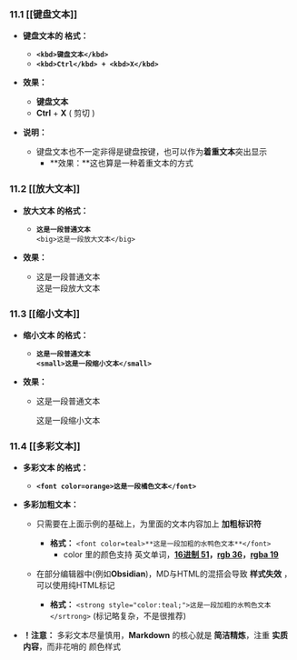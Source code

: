 ### 11.1 [[键盘文本]]

- **键盘文本的 格式：**
    
    - **`<kbd>键盘文本</kbd>`**
    - **`<kbd>Ctrl</kbd> + <kbd>X</kbd>`**
- **效果：**
    
    - **键盘文本**
    - **Ctrl** + **X** ( 剪切 )
- **说明：**
    
    - 键盘文本也不一定非得是键盘按键，也可以作为**着重文本**突出显示
        - **效果：**这也算是一种着重文本的方式

### 11.2 [[放大文本]]

- **放大文本 的格式：**
    
    - **`这是一段普通文本`**  
        `<big>这是一段放大文本</big>`
- **效果：**
    
    - 这是一段普通文本  
        这是一段放大文本

  

### 11.3 [[缩小文本]]

- **缩小文本 的格式：**
    
    - **`这是一段普通文本`**  
        **`<small>这是一段缩小文本</small>`**
- **效果：**
    
    - 这是一段普通文本
        
        这是一段缩小文本
        

  

### 11.4 [[多彩文本]]

- **多彩文本 的格式：**
    
    - **`<font color=orange>这是一段橘色文本</font>`**
- **多彩加粗文本：**
    
    - 只需要在上面示例的基础上，为里面的文本内容加上 **加粗标识符**
        
        - **格式：** `<font color=teal>**这是一段加粗的水鸭色文本**</font>`
            - color 里的颜色支持 英文单词，**[16进制 51](http://c.runoob.com/front-end/55 "可跳转至菜鸟教程了解")，[rgb 36](https://www.runoob.com/cssref/func-rgb-css.html "可跳转至菜鸟教程了解")，[rgba 19](https://www.runoob.com/cssref/func-rgba.html "可跳转至菜鸟教程了解")**
    - 在部分编辑器中(例如**Obsidian**)，MD与HTML的混搭会导致 **样式失效** ，可以使用纯HTML标记
        
        - **格式：** `<strong style="color:teal;">这是一段加粗的水鸭色文本</srtrong>` (标记略复杂，不是很推荐)
- **！注意：** 多彩文本尽量慎用，**Markdown** 的核心就是 **简洁精炼**，注重 **实质内容**，而非花哨的 颜色样式

